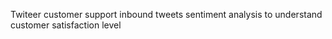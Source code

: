 Twiteer customer support inbound tweets sentiment analysis to understand customer satisfaction level
